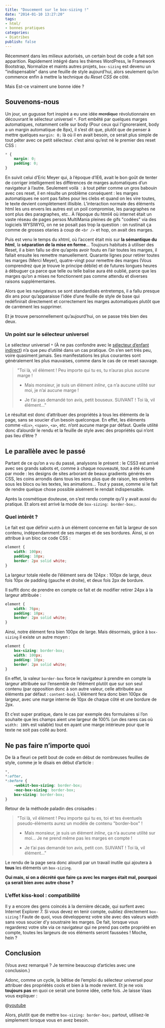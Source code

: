 ```yaml
---
title: "Doucement sur le box-sizing !"
date: "2014-01-10 13:27:20"
tags:
- html/
- bonnes pratiques
categories:
- Diatribes
publish: false
---
```


Récemment dans les milieux autorisés, un certain bout de code a fait son apparition. Rapidement intégré dans les thèmes WordPress, le Framework Bootstrap, Normalize et maints autres projets, `box-sizing` est devenu un "indispensable" dans une feuille de style aujourd’hui, alors seulement qu’on commence enfin à mettre la technique du _Reset CSS_ de côté.

Mais Est-ce vraiment une bonne idée ?


## Souvenons-nous

Un jour, un gugusse fort inspiré a eu une idée <del>merdique</del> révolutionnaire en découvrant le sélecteur universel `*`. Fort embêté par quelques marges automatiques, notamment celle sur body (Pour ceux qui l’ignoreraient, body a un margin automatique de 8px), il s’est dit que, plutôt que de penser à mettre quelques `margin: 0;` là où il en avait besoin, ce serait plus simple de tout péter avec ce petit sélecteur. c’est ainsi qu’est né le premier des reset CSS :

```css
* {
	margin: 0;
	padding: 0;
}
```

En suivit celui d’Eric Meyer qui, à l’époque d’IE6, avait le bon goût de tenter de corriger intelligement les différences de marges automatiques d’un navigateur à l’autre. Seulement voilà  : à tout péter comme un gros babouin avec ces reset, il en résulte un problème conséquent : les marges automatiques ne sont pas faites pour les clebs et quand on les vire toutes, le texte devient complètement illisible. L’interaction normale des éléments html les uns envers les autres est un poil compromise, les paragraphes ne sont plus des paragraphes, etc.. À l’époque du html4 où internet était un vaste réseau de pages persos MultiMania pleines de gifs "codées" via des logiciels WYSIWYG, on ne se posait pas trop la question : on rustinait ça comme de grosses otaries à coup de `<br />` et hop, on avait des marges.

Puis est venu le temps du xhtml, où l’accent était mis sur **la sémantique du html**, la **séparation de la mise en forme**… Toujours habitués à utiliser des Reset, il a bien fallu se dire qu’après avoir foutu en l’air toutes les marges, il fallait ensuite les remettre manuellement. Quarante lignes pour retirer toutes les marges (Merci Meyer), quatre-vingt pour remettre des marges (Vous comprendrez que je trouve le principe débile) et de futures longues heures à débuguer ça parce que telle ou telle balise aura été oublié, parce que les marges qu’on a mises ne fonctionnent pas comme attendu et diverses raisons supplémentaires.

Alors que les navigateurs se sont standardisés entretemps, il a fallu presque dix ans pour qu’apparaisse l’idée d’une feuille de style de base qui redéfinirait directement et correctement les marges automatiques plutôt que de carrément les supprimer.

Et je trouve personnellement qu’aujourd’hui, on se passe très bien des deux.

### Un point sur le sélecteur universel

Le sélecteur universel `*` (À ne pas confondre avec le [sélecteur d’enfant indirect](https://www.emmanuelbeziat.com/blog/principes-du-css-les-selecteurs-partie1-css2/#selecteur-enfant-indirect)) n’a que peu d’utilité dans un cas pratique. On s’en sert très peu, voire quasiment jamais. Ses manifestations les plus courantes sont généralement les plus mauvaises, comme dans le cas de ce reset sauvage.

> "Toi là, vil élément ! Peu importe qui tu es, tu n’auras plus aucune marge !
>
> - Mais monsieur, je suis un élément _inline_, ça n’a aucune utilité sur moi, je n’ai aucune marge !
>
> - Je t’ai pas demandé ton avis, petit bouseux. SUIVANT ! Toi là, vil élément…"

Le résultat est donc d’attribuer des propriétés à tous les éléments de la page, sans se soucier d’un besoin quelconque. En effet, les éléments comme `<div>`, `<span>`, `<a>`, etc. n’ont aucune marge par défaut. Quelle utilité donc d’alourdir le rendu et la feuille de style avec des propriétés qui n’ont pas lieu d’être ?

## Le parallèle avec le passé

Partant de ce qu’on a vu du passé, analysons le présent : le CSS3 est arrivé avec ses grands sabots et, comme à chaque nouveauté, tout a été écumé par mode : les designs de sites arborant de beaux gradients générés en CSS, les coins arrondis dans tous les sens plus que de raison, les ombres sous les blocs ou les textes, les animations… Tout y passe, comme si le fait de rendre quelque chose possible aisément le rendait indispensable.

Après la cosmétique douteuse, on s’est rendu compte qu’il y avait aussi du pratique. Et alors est arrivé la mode de `box-sizing: border-box;`.

### Quel intérêt ?

Le fait est que définir `width` à un élément concerne en fait la largeur de son contenu, indépendamment de ses marges et de ses bordures. Ainsi, si on attribue à un bloc ce code CSS :

```css
element {
	width: 100px;
	padding: 10px;
	border: 2px solid white;
}
```

La largeur totale réelle de l’élément sera de 124px : 100px de large, deux fois 10px de padding (gauche et droite), et deux fois 2px de bordure.

Il suffit donc de prendre en compte ce fait et de modifier retirer 24px à la largeur attribuée :

```css
element {
	width: 76px;
	padding: 10px;
	border: 2px solid white;
}
```

Ainsi, notre élément fera bien 100px de large. Mais désormais, grâce à `box-sizing` il existe un autre moyen :

```css
element {
	box-sizing: border-box;
	width: 100px;
	padding: 10px;
	border: 2px solid white;
}
```

En effet, la valeur `border-box` force le navigateur à prendre en compte la largeur attribuée sur l’ensemble de l’élément plutôt que sur son seul contenu (par opposition donc à son autre valeur, celle attribuée aux éléments par défaut : `content-box`). L’élément fera donc bien 100px de largeur, avec une marge interne de 10px de chaque côté et une bordure de 2px.

Et c’est super pratique, dans le cas par exemple des formulaires si l’on souhaite que les champs aient une largeur de 100% (un des rares cas où `width: 100%` est valable) tout en ayant une marge intérieure pour que le texte ne soit pas collé au bord.

## Ne pas faire n’importe quoi

De là a fleuri ce petit bout de code en début de nombreuses feuilles de style, comme je le disais en début d’article :

```css
*,
*:after,
*:before {
	-webkit-box-sizing: border-box;
	-moz-box-sizing: border-box;
	box-sizing: border-box;
}
```

Retour de la méthode paladin des croisades :

> "Toi là, vil élément ! Peu importe qui tu es, toi et tes éventuels pseudo-éléments aurez un modèle de contenu "border-box" !
>
> - Mais monsieur, je suis un élément _inline_, ça n’a aucune utilité sur moi… Je ne prend même pas les marges en compte !
>
> - Je t’ai pas demandé ton avis, petit con. SUIVANT ! Toi là, vil élément…"

Le rendu de la page sera donc alourdi par un travail inutile qui ajoutera à **tous** les éléments un `box-sizing`.

**Oui mais, si on a décrété que faire ça avec les marges était mal, pourquoi ça serait bien avec autre chose ?**

### L’effet kiss-kool : compatibilité

Il y a encore des gens coincés à la dernière décade, qui surfent avec Internet Explorer 7\. Si vous devez en tenir compte, oubliez directement `box-sizing` ! Faute de quoi, vous développerez votre site avec des valeurs width sans vous soucier d’y soustraire les marges. De fait, lorsque vous regarderez votre site via ce navigateur qui ne prend pas cette propriété en compte, toutes les largeurs de vos éléments seront faussées ! Moche, hein ?

## Conclusion

(Vous avez remarqué ? Je termine beaucoup d’articles avec une conclusion.)

Adonc, comme un cycle, la bêtise de l’emploi du sélecteur universel pour attribuer des propriétés cools et bien à la mode revient. Et je ne vois **toujours pas** en quoi ce serait une bonne idée, cette fois. Je laisse Vaas vous expliquer :

@[youtube](kNdGM6tOoT4)

Alors, plutôt que de mettre `box-sizing: border-box;` partout, utilisez-le simplement lorsque vous en avez besoin.

